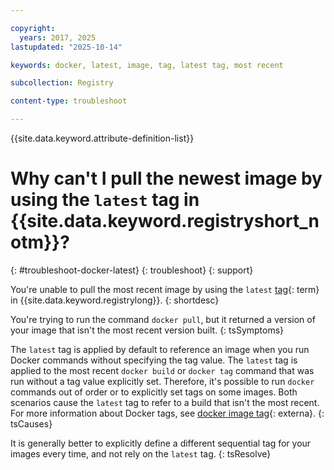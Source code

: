 ```yaml
---

copyright:
  years: 2017, 2025
lastupdated: "2025-10-14"

keywords: docker, latest, image, tag, latest tag, most recent

subcollection: Registry

content-type: troubleshoot

---
```


{{site.data.keyword.attribute-definition-list}}

# Why can't I pull the newest image by using the `latest` tag in {{site.data.keyword.registryshort_notm}}?
{: #troubleshoot-docker-latest}
{: troubleshoot}
{: support}

You're unable to pull the most recent image by using the `latest` [tag](#x2040924){: term} in {{site.data.keyword.registrylong}}.
{: shortdesc}

You're trying to run the command `docker pull`, but it returned a version of your image that isn't the most recent version built.
{: tsSymptoms}

The `latest` tag is applied by default to reference an image when you run Docker commands without specifying the tag value. The `latest` tag is applied to the most recent `docker build` or `docker tag` command that was run without a tag value explicitly set. Therefore, it's possible to run `docker` commands out of order or to explicitly set tags on some images. Both scenarios cause the `latest` tag to refer to a build that isn't the most recent. For more information about Docker tags, see [docker image tag](https://docs.docker.com/reference/cli/docker/image/tag/){: externa}.
{: tsCauses}

It is generally better to explicitly define a different sequential tag for your images every time, and not rely on the `latest` tag.
{: tsResolve}
